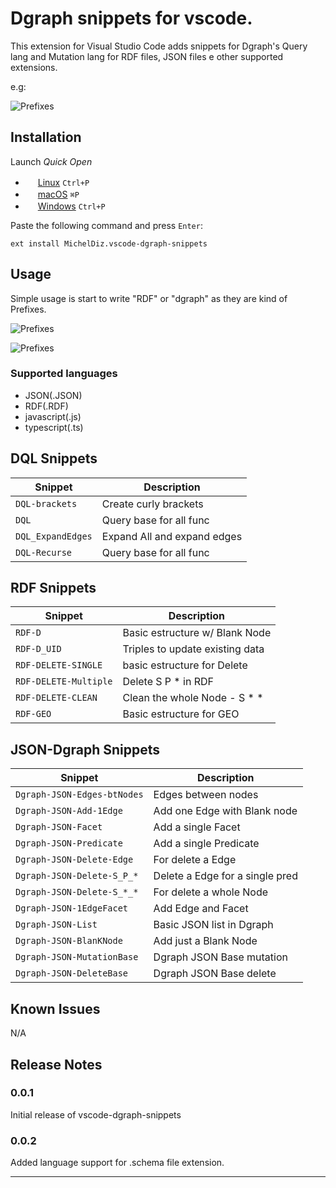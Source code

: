 # Dgraph snippets for vscode.

This extension for Visual Studio Code adds snippets for Dgraph's Query lang and Mutation lang for RDF files, JSON files e other supported extensions.

e.g:

![Prefixes](/images/cap3.png)

## Installation

Launch *Quick Open*
  - <img src="https://www.kernel.org/theme/images/logos/favicon.png" width=16 height=16/> <a href="https://code.visualstudio.com/shortcuts/keyboard-shortcuts-linux.pdf">Linux</a> `Ctrl+P`
  - <img src="https://developer.apple.com/favicon.ico" width=16 height=16/> <a href="https://code.visualstudio.com/shortcuts/keyboard-shortcuts-macos.pdf">macOS</a> `⌘P`
  - <img src="https://www.microsoft.com/favicon.ico" width=16 height=16/> <a href="https://code.visualstudio.com/shortcuts/keyboard-shortcuts-windows.pdf">Windows</a> `Ctrl+P`

Paste the following command and press `Enter`:

```
ext install MichelDiz.vscode-dgraph-snippets
```

## Usage

Simple usage is start to write "RDF" or "dgraph" as they are kind of Prefixes.

![Prefixes](/images/cap1.png)

![Prefixes](/images/cap2.png)

### Supported languages
* JSON(.JSON)
* RDF(.RDF)
* javascript(.js)
* typescript(.ts)

## DQL Snippets

|        Snippet          |         Description         |
| ----------------------- | --------------------------- |
| `DQL-brackets`    | Create curly brackets       |
| `DQL`             | Query base for all func     |
| `DQL_ExpandEdges` | Expand All and expand edges |
| `DQL-Recurse`     | Query base for all func     |

## RDF Snippets

|        Snippet          |         Description            |
| ----------------------- | ------------------------------ |
| `RDF-D`                 | Basic estructure w/ Blank Node |
| `RDF-D_UID`             | Triples to update existing data|
| `RDF-DELETE-SINGLE`     | basic estructure for Delete    |
| `RDF-DELETE-Multiple`   | Delete S P * in RDF            |
| `RDF-DELETE-CLEAN`      | Clean the whole Node - S * *   |
| `RDF-GEO`               | Basic estructure for GEO       |

## JSON-Dgraph Snippets

|           Snippet           |           Description           |
| --------------------------- | ------------------------------- |
| `Dgraph-JSON-Edges-btNodes` | Edges between nodes             |
| `Dgraph-JSON-Add-1Edge`     | Add one Edge with Blank node    |
| `Dgraph-JSON-Facet`         | Add a single Facet              |
| `Dgraph-JSON-Predicate`     | Add a single Predicate          |
| `Dgraph-JSON-Delete-Edge`   | For delete a Edge               |
| `Dgraph-JSON-Delete-S_P_*`  | Delete a Edge for a single pred |
| `Dgraph-JSON-Delete-S_*_*`  | For delete a whole Node         |
| `Dgraph-JSON-1EdgeFacet`    | Add Edge and Facet              |
| `Dgraph-JSON-List`          | Basic JSON list in Dgraph       |
| `Dgraph-JSON-BlanKNode`     | Add just a Blank Node           |
| `Dgraph-JSON-MutationBase`  | Dgraph JSON Base mutation       |
| `Dgraph-JSON-DeleteBase`    | Dgraph JSON Base delete         |


## Known Issues

N/A

## Release Notes


### 0.0.1

Initial release of vscode-dgraph-snippets

### 0.0.2

Added language support for .schema file extension.

-----------------------------------------------------------------------------------------------------------
